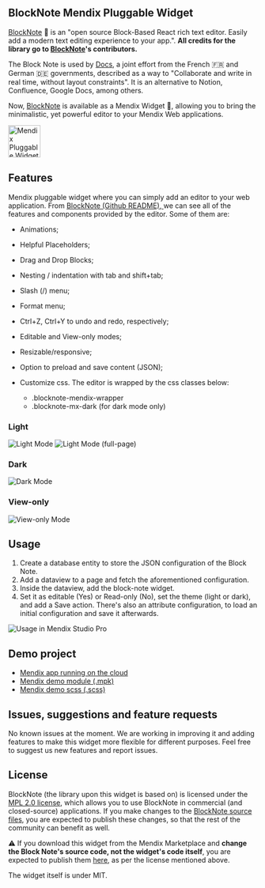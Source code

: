 ## BlockNote Mendix Pluggable Widget
[BlockNote](https://github.com/TypeCellOS/BlockNote) 📒 is an "open source Block-Based React rich text editor. Easily add a modern text editing experience to your app.". **All credits for the library go to [BlockNote](https://github.com/TypeCellOS/BlockNote)'s contributors.**

The Block Note is used by [Docs](https://docs.numerique.gouv.fr/login/), a joint effort from the French 🇫🇷 and German 🇩🇪 governments, described as a way to "Collaborate and write in real time, without layout constraints". It is an alternative to Notion, Confluence, Google Docs, among others.

Now, [BlockNote](https://github.com/TypeCellOS/BlockNote) is available as a Mendix Widget 🚀, allowing you to bring the minimalistic, yet powerful editor to your Mendix Web applications.

<img alt="Mendix Pluggable Widget Block Note Logo" src="https://github.com/joaodelopes/block-note-mendix/blob/main/images/logo.jpeg" width="65px"/>

## Features
Mendix pluggable widget where you can simply add an editor to your web application.
From [BlockNote (Github README), ](https://github.com/TypeCellOS/BlockNote)we can see all of the features and components provided by the editor. Some of them are:

*   Animations;

*   Helpful Placeholders;

*   Drag and Drop Blocks;

*   Nesting / indentation with tab and shift+tab;

*   Slash (/) menu;

*   Format menu;

*   Ctrl+Z, Ctrl+Y to undo and redo, respectively;

*   Editable and View-only modes;

*   Resizable/responsive;

*   Option to preload and save content (JSON);

*   Customize css. The editor is wrapped by the css classes below:

    *   .blocknote-mendix-wrapper
    *   .blocknote-mx-dark (for dark mode only)


### Light
![Light Mode](https://github.com/joaodelopes/block-note-mendix/blob/main/images/lightmodedemo.png)
![Light Mode (full-page)](https://github.com/joaodelopes/block-note-mendix/blob/main/images/fullscreendemo.png)

### Dark
![Dark Mode](https://github.com/joaodelopes/block-note-mendix/blob/main/images/darkmodedemo.png)

### View-only
![View-only Mode](https://github.com/joaodelopes/block-note-mendix/blob/main/images/viewmodedemo.png)

## Usage
1. Create a database entity to store the JSON configuration of the Block Note.
2. Add a dataview to a page and fetch the aforementioned configuration.
2. Inside the dataview, add the block-note widget.
3. Set it as editable (Yes) or Read-only (No), set the theme (light or dark), and add a Save action. There's also an attribute configuration, to load an initial configuration and save it afterwards.

![Usage in Mendix Studio Pro](https://github.com/joaodelopes/block-note-mendix/blob/main/images/studioproconfig.png)


## Demo project
- [Mendix app running on the cloud](https://block-note-demo-sandbox.mxapps.io/index.html?profile=Responsive)
- [Mendix demo module (.mpk)](https://github.com/joaodelopes/block-note-mendix/blob/main/demo/BlockNoteDemo.mpk)
- [Mendix demo scss (.scss)](https://github.com/joaodelopes/block-note-mendix/blob/main/demo/demo.scss)

## Issues, suggestions and feature requests
No known issues at the moment.
We are working in improving it and adding features to make this widget more flexible for different purposes. Feel free to suggest us new features and report issues.

## License

BlockNote (the library upon this widget is based on) is licensed under the [MPL 2.0 license](https://fossa.com/blog/open-source-software-licenses-101-mozilla-public-license-2-0/), which allows you to use BlockNote in commercial (and closed-source) applications. If you make changes to the [BlockNote source files](https://github.com/TypeCellOS/BlockNote), you are expected to publish these changes, so that the rest of the community can benefit as well.

⚠️ If you download this widget from the Mendix Marketplace and **change the Block Note's source code, not the widget's code itself**, you are expected to publish them [here](https://github.com/TypeCellOS/BlockNote), as per the license mentioned above.

The widget itself is under MIT.